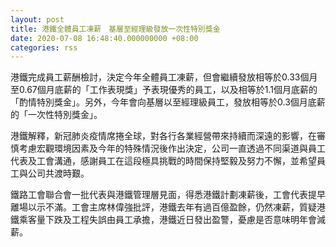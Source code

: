 ```yaml
---
layout: post
title: 港鐵全體員工凍薪　基層至經理級發放一次性特別獎金
date: 2020-07-08 16:48:40.000000000 +08:00
categories: rss
---
```


港鐵完成員工薪酬檢討，決定今年全體員工凍薪，但會繼續發放相等於0.33個月至0.67個月底薪的「工作表現獎」予表現優秀的員工，以及相等於1.1個月底薪的「酌情特別獎金」。另外，今年會向基層以至經理級員工，發放相等於0.3個月底薪的「一次性特別獎金」。

港鐵解釋，新冠肺炎疫情席捲全球，對各行各業經營帶來持續而深遠的影響，在審慎考慮宏觀環境因素及今年的特殊情況後作出決定，公司一直透過不同渠道與員工代表及工會溝通，感謝員工在這段極具挑戰的時間保持堅毅及努力不懈，並希望員工與公司共渡時艱。

鐵路工會聯合會一批代表與港鐵管理層見面，得悉港鐵計劃凍薪後，工會代表提早離場以示不滿。工會主席林偉強批評，港鐵去年有過百億盈餘，仍然凍薪，質疑港鐵乘客量下跌及工程失誤由員工承擔，港鐵近日發出盈警，憂慮是否意味明年會減薪。
